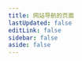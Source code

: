 ```yaml
---
title: 网站导航的页面
lastUpdated: false
editLink: false
sidebar: false
aside: false
---
```



<!-- 引入组件，进行渲染数据 -->
<NavigationItem v-bind="JavaList" />


<script lang="ts" setup>

import {reactive} from 'vue'

import NavigationItem from './NavigationItem.vue'

// 导入类型
import type {NavigationItemObject} from './NavigationType'

// 导入图片
import guanwangIcon from '/navigationImages/guanwang.svg'
import springIcon from '/navigationImages/spring.svg'

// Java开发的网站导航
const JavaList:NavigationItemObject = reactive({
    title:'Java开发',
    desc:'直接点进去看看是怎么个事儿',
    iconUrl:guanwangIcon,
    itemList:[
        {nameStr:'Java 官网',iconUrl:springIcon,linkUrl:'https://www.oracle.com/cn/java/'},
        {nameStr:'Maven 官网',iconUrl:springIcon,linkUrl:'https://maven.apache.org/'},
        {nameStr:'Spring 官网',iconUrl:springIcon,linkUrl:'https://spring.io/'},
        {nameStr:'Tomcat 官网',iconUrl:springIcon,linkUrl:'https://tomcat.apache.org/'},
        {nameStr:'Redis 官网',iconUrl:springIcon,linkUrl:'https://redis.io/'},
        {nameStr:'Nginx 官网',iconUrl:springIcon,linkUrl:'https://nginx.org/'},
        {nameStr:'Maven 官方仓库',iconUrl:springIcon,linkUrl:'https://spring.io/'},
        {nameStr:'Maven 阿里仓库',iconUrl:springIcon,linkUrl:'https://spring.io/'},
       
    ] 
})

</script>

<style module>



</style>



